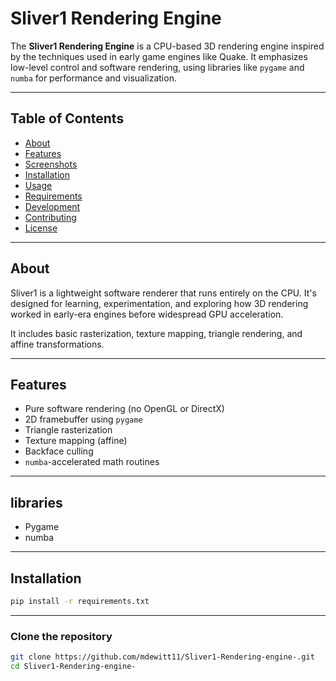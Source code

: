 # Sliver1 Rendering Engine

The **Sliver1 Rendering Engine** is a CPU-based 3D rendering engine inspired by the techniques used in early game engines like Quake. It emphasizes low-level control and software rendering, using libraries like `pygame` and `numba` for performance and visualization.

---

## Table of Contents

- [About](#about)
- [Features](#features)
- [Screenshots](#screenshots)
- [Installation](#installation)
- [Usage](#usage)
- [Requirements](#requirements)
- [Development](#development)
- [Contributing](#contributing)
- [License](#license)

---

## About

Sliver1 is a lightweight software renderer that runs entirely on the CPU. It's designed for learning, experimentation, and exploring how 3D rendering worked in early-era engines before widespread GPU acceleration.

It includes basic rasterization, texture mapping, triangle rendering, and affine transformations.

---

## Features

- Pure software rendering (no OpenGL or DirectX)
- 2D framebuffer using `pygame`
- Triangle rasterization
- Texture mapping (affine)
- Backface culling
- `numba`-accelerated math routines

---
## libraries

- Pygame
- numba

---

## Installation

```bash
pip install -r requirements.txt
```

---
### Clone the repository

```bash
git clone https://github.com/mdewitt11/Sliver1-Rendering-engine-.git
cd Sliver1-Rendering-engine-
